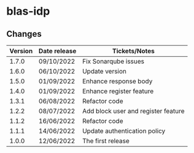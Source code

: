 # blas-idp

## Changes

| Version | Date release | Tickets/Notes                       |
|---------|--------------|-------------------------------------|
| 1.7.0   | 09/10/2022   | Fix Sonarqube issues                |
| 1.6.0   | 06/10/2022   | Update version                      |
| 1.5.0   | 01/09/2022   | Enhance response body               |
| 1.4.0   | 01/09/2022   | Enhance register feature            |
| 1.3.1   | 06/08/2022   | Refactor code                       |
| 1.2.2   | 08/07/2022   | Add block user and register feature |
| 1.1.2   | 16/06/2022   | Refactor code                       |
| 1.1.1   | 14/06/2022   | Update authentication policy        |
| 1.0.0   | 12/06/2022   | The first release                   |